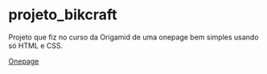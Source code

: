 # projeto_bikcraft

Projeto que fiz no curso da Origamid de uma onepage bem simples usando só HTML e CSS.

[Onepage](https://ladingpage-bikcraft.vercel.app/)
